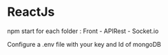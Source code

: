 # ReactJs

npm start for each folder : Front - APIRest - Socket.io

Configure a .env file with your key and Id of mongoDB

